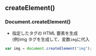 ## createElement()
  
### Document.createElement()
- 指定したタグの HTML 要素を生成  
(例)img タグを生成して、変数`img`に代入
```js
var img = document.createElement("img");
```
